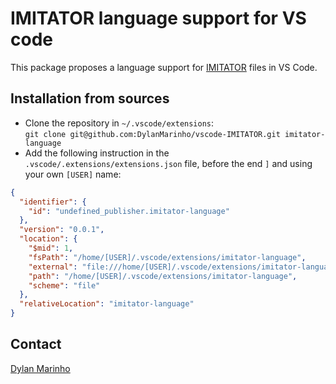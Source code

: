 # IMITATOR language support for VS code

This package proposes a language support for
[IMITATOR](https://www.imitator.fr/) files in VS Code.

## Installation from sources

- Clone the repository in `~/.vscode/extensions`:\
`git clone git@github.com:DylanMarinho/vscode-IMITATOR.git imitator-language`
- Add the following instruction in the `.vscode/.extensions/extensions.json`
file, before the end `]` and using your own `[USER]` name:

```json
{
  "identifier": {
    "id": "undefined_publisher.imitator-language"
  },
  "version": "0.0.1",
  "location": {
    "$mid": 1,
    "fsPath": "/home/[USER]/.vscode/extensions/imitator-language",
    "external": "file:///home/[USER]/.vscode/extensions/imitator-language",
    "path": "/home/[USER]/.vscode/extensions/imitator-language",
    "scheme": "file"
  },
  "relativeLocation": "imitator-language"
}
```

## Contact

[Dylan Marinho](https://dylan-marinho.gitlab.io)
